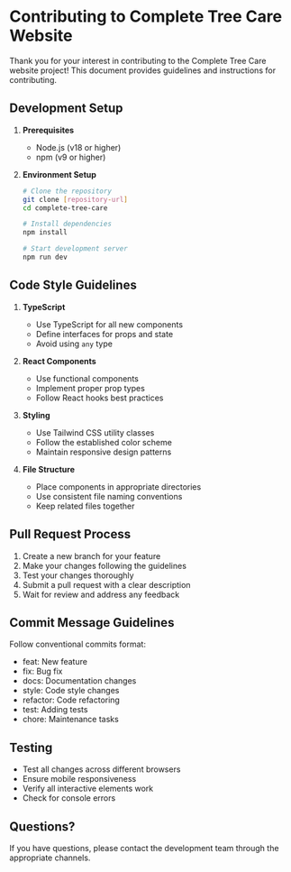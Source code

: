 # Contributing to Complete Tree Care Website

Thank you for your interest in contributing to the Complete Tree Care website project! This document provides guidelines and instructions for contributing.

## Development Setup

1. **Prerequisites**
   - Node.js (v18 or higher)
   - npm (v9 or higher)

2. **Environment Setup**
   ```bash
   # Clone the repository
   git clone [repository-url]
   cd complete-tree-care

   # Install dependencies
   npm install

   # Start development server
   npm run dev
   ```

## Code Style Guidelines

1. **TypeScript**
   - Use TypeScript for all new components
   - Define interfaces for props and state
   - Avoid using `any` type

2. **React Components**
   - Use functional components
   - Implement proper prop types
   - Follow React hooks best practices

3. **Styling**
   - Use Tailwind CSS utility classes
   - Follow the established color scheme
   - Maintain responsive design patterns

4. **File Structure**
   - Place components in appropriate directories
   - Use consistent file naming conventions
   - Keep related files together

## Pull Request Process

1. Create a new branch for your feature
2. Make your changes following the guidelines
3. Test your changes thoroughly
4. Submit a pull request with a clear description
5. Wait for review and address any feedback

## Commit Message Guidelines

Follow conventional commits format:
- feat: New feature
- fix: Bug fix
- docs: Documentation changes
- style: Code style changes
- refactor: Code refactoring
- test: Adding tests
- chore: Maintenance tasks

## Testing

- Test all changes across different browsers
- Ensure mobile responsiveness
- Verify all interactive elements work
- Check for console errors

## Questions?

If you have questions, please contact the development team through the appropriate channels.